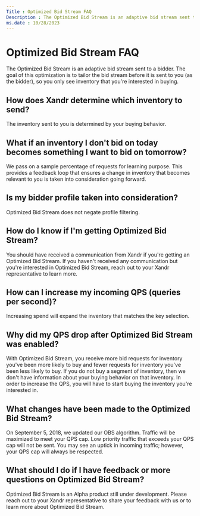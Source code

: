 ```yaml
---
Title : Optimized Bid Stream FAQ
Description : The Optimized Bid Stream is an adaptive bid stream sent to a bidder. The
ms.date : 10/28/2023
---
```



# Optimized Bid Stream FAQ



The Optimized Bid Stream is an adaptive bid stream sent to a bidder. The
goal of this optimization is to tailor the bid stream before it is sent
to you (as the bidder), so you only see inventory that you're interested
in buying.

>

## How does Xandr determine which inventory to send?

The inventory sent to you is determined by your buying behavior.



>

## What if an inventory I don't bid on today becomes something I want to bid on tomorrow?

We pass on a sample percentage of requests for learning purpose. This
provides a feedback loop that ensures a change in inventory that becomes
relevant to you is taken into consideration going forward.



>

## Is my bidder profile taken into consideration?

Optimized Bid Stream does not negate profile filtering.



>

## How do I know if I'm getting Optimized Bid Stream?

You should have received a communication from Xandr if you're getting an
Optimized Bid Stream. If you haven't received any communication but
you're interested in Optimized Bid Stream, reach out to your Xandr
representative to learn more.



>

## How can I increase my incoming QPS (queries per second)?

Increasing spend will expand the inventory that matches the key
selection.



>

## Why did my QPS drop after Optimized Bid Stream was enabled?

With Optimized Bid Stream, you receive more bid requests for inventory
you've been more likely to buy and fewer requests for inventory you've
been less likely to buy. If you do not buy a segment of inventory, then
we don't have information about your buying behavior on that inventory.
In order to increase the QPS, you will have to start buying the
inventory you're interested in.



>

## What changes have been made to the Optimized Bid Stream?

On September 5, 2018, we updated our OBS algorithm. Traffic will be
maximized to meet your QPS cap. Low priority traffic that exceeds your
QPS cap will not be sent. You may see an uptick in incoming traffic;
however, your QPS cap will always be respected.



>

## What should I do if I have feedback or more questions on Optimized Bid Stream?

Optimized Bid Stream is an Alpha product still under development. Please
reach out to your Xandr representative to share your feedback with us or
to learn more about Optimized Bid Stream.






